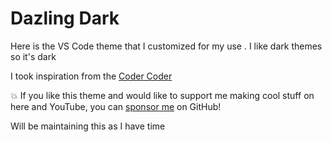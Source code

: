 # Dazling Dark

Here is the VS Code theme that I customized for my use . I like dark themes so it's dark

I took inspiration from the [Coder Coder](https://github.com/thecodercoder/codercoder-dark-theme)

💥 If you like this theme and would like to support me making cool stuff on here and YouTube, you can [sponsor me](https://github.com/sponsors/MunavvarSinan) on GitHub!

Will be maintaining this as I have time
